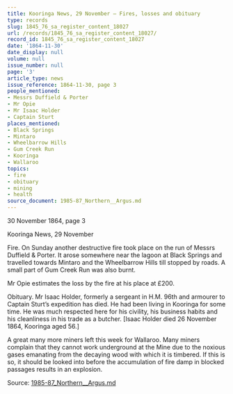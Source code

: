 ```yaml
---
title: Kooringa News, 29 November — Fires, losses and obituary
type: records
slug: 1845_76_sa_register_content_18027
url: /records/1845_76_sa_register_content_18027/
record_id: 1845_76_sa_register_content_18027
date: '1864-11-30'
date_display: null
volume: null
issue_number: null
page: '3'
article_type: news
issue_reference: 1864-11-30, page 3
people_mentioned:
- Messrs Duffield & Porter
- Mr Opie
- Mr Isaac Holder
- Captain Sturt
places_mentioned:
- Black Springs
- Mintaro
- Wheelbarrow Hills
- Gum Creek Run
- Kooringa
- Wallaroo
topics:
- fire
- obituary
- mining
- health
source_document: 1985-87_Northern__Argus.md
---
```


30 November 1864, page 3

Kooringa News, 29 November

Fire.  On Sunday another destructive fire took place on the run of Messrs Duffield & Porter.  It arose somewhere near the lagoon at Black Springs and travelled towards Mintaro and the Wheelbarrow Hills till stopped by roads.  A small part of Gum Creek Run was also burnt.

Mr Opie estimates the loss by the fire at his place at £200.

Obituary.  Mr Isaac Holder, formerly a sergeant in H.M. 96th and armourer to Captain Sturt’s expedition has died.  He had been living in Kooringa for some time.  He was much respected here for his civility, his business habits and his cleanliness in his trade as a butcher.  [Isaac Holder died 26 November 1864, Kooringa aged 56.]

A great many more miners left this week for Wallaroo.  Many miners complain that they cannot work underground at the Mine due to the noxious gases emanating from the decaying wood with which it is timbered.  If this is so, it should be looked into before the accumulation of fire damp in blocked passages results in an explosion.

Source: [1985-87_Northern__Argus.md](/downloads/markdown/1985-87_Northern__Argus.md)
